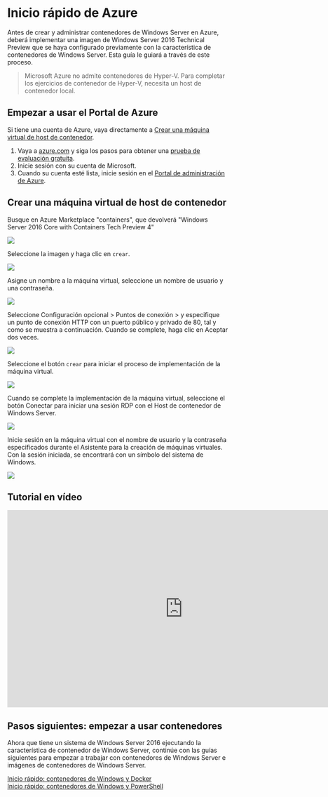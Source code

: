 # Inicio rápido de Azure

Antes de crear y administrar contenedores de Windows Server en Azure, deberá implementar una imagen de Windows Server 2016 Technical Preview que se haya configurado previamente con la característica de contenedores de Windows Server. Esta guía le guiará a través de este proceso.

> Microsoft Azure no admite contenedores de Hyper-V. Para completar los ejercicios de contenedor de Hyper-V, necesita un host de contenedor local.

## Empezar a usar el Portal de Azure

Si tiene una cuenta de Azure, vaya directamente a [Crear una máquina virtual de host de contenedor](#CreateacontainerhostVM).

1. Vaya a [azure.com](https://azure.com) y siga los pasos para obtener una [prueba de evaluación gratuita](https://azure.microsoft.com/en-us/pricing/free-trial/).
2. Inicie sesión con su cuenta de Microsoft.
3. Cuando su cuenta esté lista, inicie sesión en el [Portal de administración de Azure](https://portal.azure.com).

## Crear una máquina virtual de host de contenedor

Busque en Azure Marketplace "containers", que devolverá "Windows Server 2016 Core with Containers Tech Preview 4"

![](./media/newazure1.png)

Seleccione la imagen y haga clic en `crear`.

![](./media/tp41.png)

Asigne un nombre a la máquina virtual, seleccione un nombre de usuario y una contraseña.

![](media/newazure2.png)

Seleccione Configuración opcional > Puntos de conexión > y especifique un punto de conexión HTTP con un puerto público y privado de 80, tal y como se muestra a continuación. Cuando se complete, haga clic en Aceptar dos veces.

![](./media/newazure3.png)

Seleccione el botón `crear` para iniciar el proceso de implementación de la máquina virtual.

![](media/newazure2.png)

Cuando se complete la implementación de la máquina virtual, seleccione el botón Conectar para iniciar una sesión RDP con el Host de contenedor de Windows Server.

![](media/newazure6.png)

Inicie sesión en la máquina virtual con el nombre de usuario y la contraseña especificados durante el Asistente para la creación de máquinas virtuales. Con la sesión iniciada, se encontrará con un símbolo del sistema de Windows.

![](media/newazure7.png)

## Tutorial en vídeo

<iframe src="https://channel9.msdn.com/Blogs/containers/Quick-Start-Configure-Windows-Server-Containers-in-Microsoft-Azure/player" width="800" height="450"  allowFullScreen="true" frameBorder="0" scrolling="no"></iframe>


## Pasos siguientes: empezar a usar contenedores

Ahora que tiene un sistema de Windows Server 2016 ejecutando la característica de contenedor de Windows Server, continúe con las guías siguientes para empezar a trabajar con contenedores de Windows Server e imágenes de contenedores de Windows Server.

[Inicio rápido: contenedores de Windows y Docker](./manage_docker.md)  
[Inicio rápido: contenedores de Windows y PowerShell](./manage_powershell.md)



